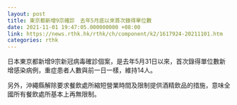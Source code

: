 ```yaml
---
layout: post
title: 東京都新增9宗確診　去年5月底以來首次錄得單位數
date: 2021-11-01 19:47:05.000000000 +08:00
link: https://news.rthk.hk/rthk/ch/component/k2/1617924-20211101.htm
categories: rthk
---
```


日本東京都新增9宗新冠病毒確診個案，是去年5月31日以來，首次錄得單位數新增感染病例，重症患者人數與前一日一樣，維持14人。

另外，沖繩縣解除要求餐飲處所縮短營業時間及限制提供酒精飲品的措施，意味全國所有餐飲處所基本上再無限制。
